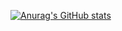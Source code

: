 
[![Anurag's GitHub stats](https://github-readme-stats.vercel.app/api?username=dkrasiev&theme=tokyonight)](https://github.com/dkrasiev)
